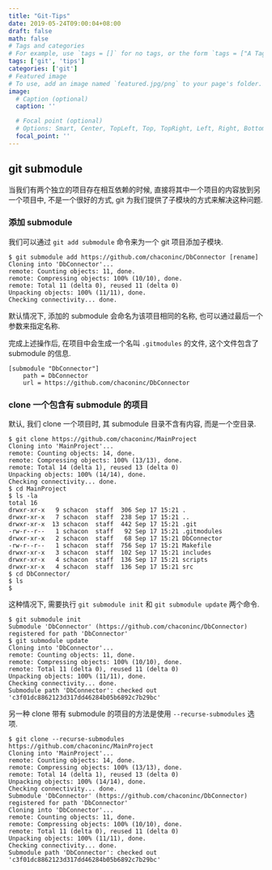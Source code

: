 ```yaml
---
title: "Git-Tips"
date: 2019-05-24T09:00:04+08:00
draft: false
math: false
# Tags and categories
# For example, use `tags = []` for no tags, or the form `tags = ["A Tag", "Another Tag"]` for one or more tags.
tags: ['git', 'tips']
categories: ['git']
# Featured image
# To use, add an image named `featured.jpg/png` to your page's folder. 
image:
  # Caption (optional)
  caption: ''

  # Focal point (optional)
  # Options: Smart, Center, TopLeft, Top, TopRight, Left, Right, BottomLeft, Bottom, BottomRight
  focal_point: ''
---
```


## git submodule

当我们有两个独立的项目存在相互依赖的时候, 直接将其中一个项目的内容放到另一个项目中, 不是一个很好的方式, git 为我们提供了子模块的方式来解决这种问题.

### 添加 submodule

我们可以通过 `git add submodule` 命令来为一个 git 项目添加子模块.

```
$ git submodule add https://github.com/chaconinc/DbConnector [rename]
Cloning into 'DbConnector'...
remote: Counting objects: 11, done.
remote: Compressing objects: 100% (10/10), done.
remote: Total 11 (delta 0), reused 11 (delta 0)
Unpacking objects: 100% (11/11), done.
Checking connectivity... done.
```

默认情况下, 添加的 submodule 会命名为该项目相同的名称, 也可以通过最后一个参数来指定名称.

完成上述操作后, 在项目中会生成一个名叫 `.gitmodules` 的文件, 这个文件包含了 submodule 的信息.

```
[submodule "DbConnector"]
	path = DbConnector
	url = https://github.com/chaconinc/DbConnector
```

### clone 一个包含有 submodule 的项目

默认, 我们 clone 一个项目时, 其 submodule 目录不含有内容, 而是一个空目录.

```
$ git clone https://github.com/chaconinc/MainProject
Cloning into 'MainProject'...
remote: Counting objects: 14, done.
remote: Compressing objects: 100% (13/13), done.
remote: Total 14 (delta 1), reused 13 (delta 0)
Unpacking objects: 100% (14/14), done.
Checking connectivity... done.
$ cd MainProject
$ ls -la
total 16
drwxr-xr-x   9 schacon  staff  306 Sep 17 15:21 .
drwxr-xr-x   7 schacon  staff  238 Sep 17 15:21 ..
drwxr-xr-x  13 schacon  staff  442 Sep 17 15:21 .git
-rw-r--r--   1 schacon  staff   92 Sep 17 15:21 .gitmodules
drwxr-xr-x   2 schacon  staff   68 Sep 17 15:21 DbConnector
-rw-r--r--   1 schacon  staff  756 Sep 17 15:21 Makefile
drwxr-xr-x   3 schacon  staff  102 Sep 17 15:21 includes
drwxr-xr-x   4 schacon  staff  136 Sep 17 15:21 scripts
drwxr-xr-x   4 schacon  staff  136 Sep 17 15:21 src
$ cd DbConnector/
$ ls
$
```

这种情况下, 需要执行 `git submodule init` 和 `git submodule update` 两个命令.

```
$ git submodule init
Submodule 'DbConnector' (https://github.com/chaconinc/DbConnector) registered for path 'DbConnector'
$ git submodule update
Cloning into 'DbConnector'...
remote: Counting objects: 11, done.
remote: Compressing objects: 100% (10/10), done.
remote: Total 11 (delta 0), reused 11 (delta 0)
Unpacking objects: 100% (11/11), done.
Checking connectivity... done.
Submodule path 'DbConnector': checked out 'c3f01dc8862123d317dd46284b05b6892c7b29bc'
```

另一种 clone 带有 submodule 的项目的方法是使用 `--recurse-submodules` 选项.

```
$ git clone --recurse-submodules https://github.com/chaconinc/MainProject
Cloning into 'MainProject'...
remote: Counting objects: 14, done.
remote: Compressing objects: 100% (13/13), done.
remote: Total 14 (delta 1), reused 13 (delta 0)
Unpacking objects: 100% (14/14), done.
Checking connectivity... done.
Submodule 'DbConnector' (https://github.com/chaconinc/DbConnector) registered for path 'DbConnector'
Cloning into 'DbConnector'...
remote: Counting objects: 11, done.
remote: Compressing objects: 100% (10/10), done.
remote: Total 11 (delta 0), reused 11 (delta 0)
Unpacking objects: 100% (11/11), done.
Checking connectivity... done.
Submodule path 'DbConnector': checked out 'c3f01dc8862123d317dd46284b05b6892c7b29bc'
```

